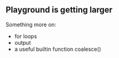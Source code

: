 ## Playground is getting larger

Something more on: 
- for loops
- output
- a useful builtin function coalesce()
